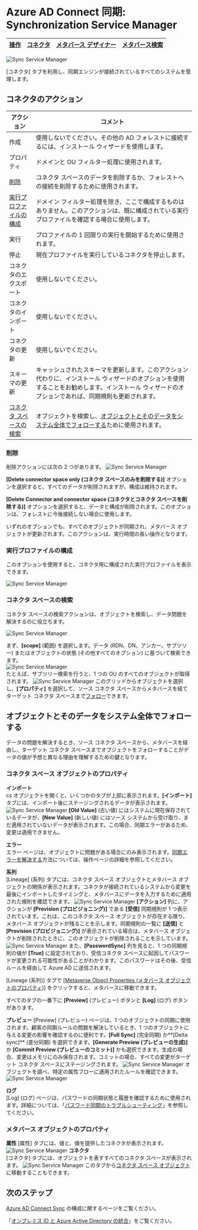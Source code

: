 <properties
	pageTitle="Azure AD Connect 同期: Synchronization Service Manager UI | Microsoft Azure"
	description="Azure AD Connect の Synchronization Service Manager の [コネクタ] タブについて"
	services="active-directory"
	documentationCenter=""
	authors="andkjell"
	manager="femila"
	editor=""/>

<tags
	ms.service="active-directory"
	ms.workload="identity"
	ms.tgt_pltfrm="na"
	ms.devlang="na"
	ms.topic="article"
	ms.date="09/07/2016"
	ms.author="andkjell"/>


# Azure AD Connect 同期: Synchronization Service Manager

[操作](active-directory-aadconnectsync-service-manager-ui-operations.md) | [コネクタ](active-directory-aadconnectsync-service-manager-ui-connectors.md) | [メタバース デザイナー](active-directory-aadconnectsync-service-manager-ui-mvdesigner.md) | [メタバース検索](active-directory-aadconnectsync-service-manager-ui-mvsearch.md)
--- | --- | --- | ---

![Sync Service Manager](./media/active-directory-aadconnectsync-service-manager-ui/connectors.png)

[コネクタ] タブを利用し、同期エンジンが接続されているすべてのシステムを管理します。

## コネクタのアクション

アクション | コメント
--- | ---
作成 | 使用しないでください。その他の AD フォレストに接続するには、インストール ウィザードを使用します。
プロパティ | ドメインと OU フィルター処理に使用されます。
[削除](#delete) | コネクタ スペースのデータを削除するか、フォレストへの接続を削除するために使用されます。
[実行プロファイルの構成](#configure-run-profiles) | ドメイン フィルター処理を除き、ここで構成するものはありません。このアクションは、既に構成されている実行プロファイルを確認する場合に使用します。
実行 | プロファイルの 1 回限りの実行を開始するために使用されます。
停止 | 現在プロファイルを実行しているコネクタを停止します。
コネクタのエクスポート | 使用しないでください。
コネクタのインポート | 使用しないでください。
コネクタの更新 | 使用しないでください。
スキーマの更新 | キャッシュされたスキーマを更新します。このアクション代わりに、インストール ウィザードのオプションを使用することをお勧めします。インストール ウィザードのオプションであれば、同期規則も更新されます。
[コネクタ スペースの検索](#search-connector-space) | オブジェクトを検索し、[オブジェクトとそのデータをシステム全体でフォローする](#follow-an-object-and-its-data-through-the-system)ために使用されます。

### 削除
削除アクションには次の 2 つがあります。
![Sync Service Manager](./media/active-directory-aadconnectsync-service-manager-ui/connectordelete.png)

**[Delete connector space only (コネクタ スペースのみを削除する)]** オプションを選択すると、すべてのデータが削除されますが、構成は維持されます。

**[Delete Connector and connector space (コネクタとコネクタ スペースを削除する)]** オプションを選択すると、データと構成が削除されます。このオプションは、フォレストに今後接続しない場合に使用します。

いずれのオプションでも、すべてのオブジェクトが同期され、メタバース オブジェクトが更新されます。このアクションは、実行時間の長い操作となります。

### 実行プロファイルの構成
このオプションを使用すると、コネクタ用に構成された実行プロファイルを表示できます。

![Sync Service Manager](./media/active-directory-aadconnectsync-service-manager-ui/configurerunprofiles.png)

### コネクタ スペースの検索
コネクタ スペースの検索アクションは、オブジェクトを検索し、データ問題を解決するのに役立ちます。

![Sync Service Manager](./media/active-directory-aadconnectsync-service-manager-ui/cssearch.png)

まず、**[scope]** (範囲) を選択します。データ (RDN、DN、アンカー、サブツリー) またはオブジェクトの状態 (その他すべてのオプション) に基づいて検索できます。  
![Sync Service Manager](./media/active-directory-aadconnectsync-service-manager-ui/cssearchscope.png)  
たとえば、サブツリー検索を行うと、1 つの OU のすべてのオブジェクトが取得されます。
![Sync Service Manager](./media/active-directory-aadconnectsync-service-manager-ui/cssearchsubtree.png) 
このグリッドからオブジェクトを選択し、**[プロパティ]** を選択して、ソース コネクタ スペースからメタバースを経てターゲット コネクタ スペースまで[フォロー](#follow-an-object-and-its-data-through-the-system)できます。

## オブジェクトとそのデータをシステム全体でフォローする
データの問題を解決するとき、ソース コネクタ スペースから、メタバースを経由し、ターゲット コネクタ スペースまでオブジェクトをフォローすることがデータの値が予想と異なる理由を理解するための鍵となります。

### コネクタ スペース オブジェクトのプロパティ
**インポート**  
cs オブジェクトを開くと、いくつかのタブが上部に表示されます。**[インポート]** タブには、インポート後にステージングされるデータが表示されます。
![Sync Service Manager](./media/active-directory-aadconnectsync-service-manager-ui/csimport.png) 
**[Old Value]** (古い値) にはシステムに現在保存されているデータが、**[New Value]** (新しい値) にはソース システムから受け取り、まだ適用されていないデータが表示されます。この場合、同期エラーがあるため、変更は適用できません。

**エラー**  
エラー ページは、オブジェクトに問題がある場合にのみ表示されます。[同期エラーを解決する](active-directory-aadconnectsync-service-manager-ui-operations.md#troubleshoot-errors-in-operations-tab)方法については、操作ページの詳細を参照してください。

**系列**  
[Lineage] \(系列) タブには、コネクタ スペース オブジェクトとメタバース オブジェクトの関係が表示されます。コネクタが接続されているシステムから変更を最後にインポートしたタイミングと、メタバースにデータを入力するために適用された規則を確認できます。
![Sync Service Manager](./media/active-directory-aadconnectsync-service-manager-ui/cslineage.png)
**[アクション]** 列に、アクションが **[Provision (プロビジョニング)]** である **[受信]** 同期規則が 1 つ表示されています。これは、このコネクタ スペース オブジェクトが存在する限り、メタバース オブジェクトが残ることを示します。同期規則の一覧に **[送信]** と **[Provision (プロビジョニング)]** が表示されている場合は、メタバース オブジェクトが削除されたときに、このオブジェクトが削除されることを示しています。
![Sync Service Manager](./media/active-directory-aadconnectsync-service-manager-ui/cslineageout.png) 
また、**[PasswordSync]** 列を見ると、1 つの同期規則の値が **[True]** に設定されており、受信コネクタ スペースに起因してパスワードが変更される可能性があることがわかります。このパスワードはその後、受信ルールを経由して Azure AD に送信されます。

[Lineage (系列)] タブで [[Metaverse Object Properties (メタバース オブジェクトのプロパティ)]](#metaverse-object-properties) をクリックすると、メタバースに移動できます。

すべてのタブの一番下に **[Preview]** (プレビュー) ボタンと **[Log]** (ログ) ボタンがあります。

**プレビュー** 
[Preview] \(プレビュー) ページは、1 つのオブジェクトの同期に使用されます。顧客の同期ルールの問題を解決しているとき、1 つのオブジェクトに与える変更の影響を確認するのに便利です。**[Full Sync]** (完全同期) か**[Delta sync]** (差分同期) を選択できます。**[Generate Preview (プレビューの生成)]** か **[Commit Preview (プレビューのコミット)]** かも選択できます。生成の場合、変更はメモリにのみ保存されます。コミットの場合、すべての変更がターゲット コネクタ スペースにステージングされます。
![Sync Service Manager](./media/active-directory-aadconnectsync-service-manager-ui/preview1.png)
オブジェクトを調べ、特定の属性フローに適用されたルールを確認できます。
![Sync Service Manager](./media/active-directory-aadconnectsync-service-manager-ui/preview2.png)

**ログ**  
[Log] \(ログ) ページは、パスワードの同期状態と履歴を確認するために使用されます。詳細については、「[パスワード同期のトラブルシューティング](active-directory-aadconnectsync-implement-password-synchronization.md#troubleshoot-password-synchronization)」を参照してください。

### メタバース オブジェクトのプロパティ
**属性**
[属性] タブには、値と、値を提供したコネクタが表示されます。
![Sync Service Manager](./media/active-directory-aadconnectsync-service-manager-ui/mvattributes.png)
**コネクタ**  
[コネクタ] タブには、オブジェクトを表すすべてのコネクタ スペースが表示されます。
![Sync Service Manager](./media/active-directory-aadconnectsync-service-manager-ui/mvconnectors.png)
このタブから[コネクタ スペース オブジェクト](#connector-space-object-properties)に移動することもできます。

## 次のステップ
[Azure AD Connect Sync](active-directory-aadconnectsync-whatis.md) の構成に関するページをご覧ください。

「[オンプレミス ID と Azure Active Directory の統合](active-directory-aadconnect.md)」をご覧ください。

<!---HONumber=AcomDC_0907_2016-->